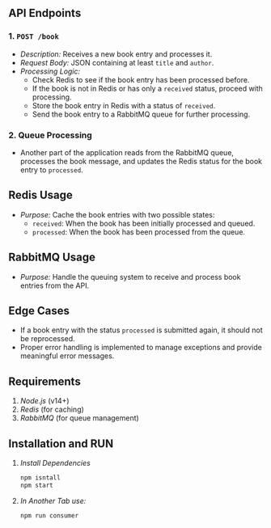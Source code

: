 ## API Endpoints

### 1. `POST /book`
- *Description:* Receives a new book entry and processes it.
- *Request Body:* JSON containing at least `title` and `author`.
- *Processing Logic:*
  - Check Redis to see if the book entry has been processed before.
  - If the book is not in Redis or has only a `received` status, proceed with processing.
  - Store the book entry in Redis with a status of `received`.
  - Send the book entry to a RabbitMQ queue for further processing.

### 2. Queue Processing
- Another part of the application reads from the RabbitMQ queue, processes the book message, and updates the Redis status for the book entry to `processed`.

## Redis Usage
- *Purpose:* Cache the book entries with two possible states:
  - `received`: When the book has been initially processed and queued.
  - `processed`: When the book has been processed from the queue.

## RabbitMQ Usage
- *Purpose:* Handle the queuing system to receive and process book entries from the API.

## Edge Cases
- If a book entry with the status `processed` is submitted again, it should not be reprocessed.
- Proper error handling is implemented to manage exceptions and provide meaningful error messages.

## Requirements

1. *Node.js* (v14+)
2. *Redis* (for caching)
3. *RabbitMQ* (for queue management)

## Installation and RUN

1. *Install Dependencies*
   ```bash
   npm isntall
   npm start

2. *In Another Tab use:*
    ```bash
    npm run consumer